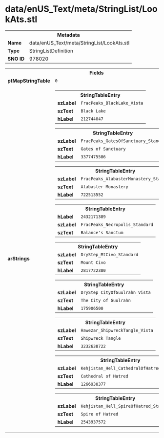 <h1>data/enUS_Text/meta/StringList/LookAts.stl</h1><table><tr><th colspan="100%">Metadata</th></tr><tr><td><b>Name</b></td><td>data/enUS_Text/meta/StringList/LookAts.stl</td></tr><tr><td><b>Type</b></td><td>StringListDefinition</td></tr><tr><td><b>SNO ID</b></td><td>978020</td></tr></table>

<table><tr><th colspan="100%">Fields</th></tr><tr><td><b>ptMapStringTable</b></td><td><code>0</code></td></tr><tr><td><b>arStrings</b></td><td><table><tr><th colspan="100%">StringTableEntry</th></tr><tr><td><b>szLabel</b></td><td><code>FracPeaks_BlackLake_Vista</code></td></tr><tr><td><b>szText</b></td><td><code>Black Lake</code></td></tr><tr><td><b>hLabel</b></td><td><code>212744047</code></td></tr></table>


<table><tr><th colspan="100%">StringTableEntry</th></tr><tr><td><b>szLabel</b></td><td><code>FracPeaks_GatesOfSanctuary_Standard</code></td></tr><tr><td><b>szText</b></td><td><code>Gates of Sanctuary</code></td></tr><tr><td><b>hLabel</b></td><td><code>3377475586</code></td></tr></table>


<table><tr><th colspan="100%">StringTableEntry</th></tr><tr><td><b>szLabel</b></td><td><code>FracPeaks_AlabasterMonastery_Standard</code></td></tr><tr><td><b>szText</b></td><td><code>Alabaster Monastery</code></td></tr><tr><td><b>hLabel</b></td><td><code>722513552</code></td></tr></table>


<table><tr><th colspan="100%">StringTableEntry</th></tr><tr><td><b>hLabel</b></td><td><code>2432171389</code></td></tr><tr><td><b>szLabel</b></td><td><code>FracPeaks_Necropolis_Standard</code></td></tr><tr><td><b>szText</b></td><td><code>Balance's Sanctum</code></td></tr></table>


<table><tr><th colspan="100%">StringTableEntry</th></tr><tr><td><b>szLabel</b></td><td><code>DryStep_MtCivo_Standard</code></td></tr><tr><td><b>szText</b></td><td><code>Mount Civo</code></td></tr><tr><td><b>hLabel</b></td><td><code>2817722380</code></td></tr></table>


<table><tr><th colspan="100%">StringTableEntry</th></tr><tr><td><b>szLabel</b></td><td><code>DryStep_CityOfGuulrahn_Vista</code></td></tr><tr><td><b>szText</b></td><td><code>The City of Guulrahn</code></td></tr><tr><td><b>hLabel</b></td><td><code>175906500</code></td></tr></table>


<table><tr><th colspan="100%">StringTableEntry</th></tr><tr><td><b>szLabel</b></td><td><code>Hawezar_ShipwreckTangle_Vista</code></td></tr><tr><td><b>szText</b></td><td><code>Shipwreck Tangle</code></td></tr><tr><td><b>hLabel</b></td><td><code>3232638722</code></td></tr></table>


<table><tr><th colspan="100%">StringTableEntry</th></tr><tr><td><b>szLabel</b></td><td><code>Kehjistan_Hell_CathedralOfHatred_Standard</code></td></tr><tr><td><b>szText</b></td><td><code>Cathedral of Hatred</code></td></tr><tr><td><b>hLabel</b></td><td><code>1266930377</code></td></tr></table>


<table><tr><th colspan="100%">StringTableEntry</th></tr><tr><td><b>szLabel</b></td><td><code>Kehjistan_Hell_SpireOfHatred_Standard</code></td></tr><tr><td><b>szText</b></td><td><code>Spire of Hatred</code></td></tr><tr><td><b>hLabel</b></td><td><code>2543937572</code></td></tr></table>


</td></tr></table>

